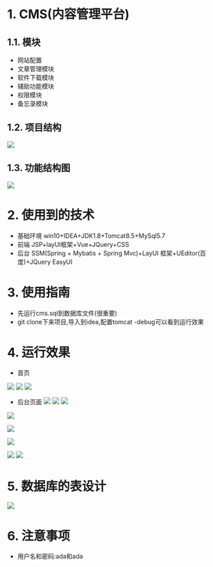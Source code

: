 # 1. CMS(内容管理平台)
## 1.1. 模块
- 网站配置
- 文章管理模块
- 软件下载模块
- 辅助功能模块
- 权限模块
- 备忘录模块
## 1.2. 项目结构
![](_v_images/_1569655945_1661.png)
## 1.3. 功能结构图
![](_v_images/_1569656123_13222.png)
# 2. 使用到的技术
- 基础环境
win10+IDEA+JDK1.8+Tomcat8.5+MySql5.7
- 前端
JSP+layUI框架+Vue+JQuery+CSS
- 后台
SSM(Spring + Mybatis + Spring Mvc)+LayUI 框架+UEditor(百度)+JQuery EasyUI
# 3. 使用指南
- 先运行cms.sql到数据库文件(很重要)
- git clone下来项目,导入到idea,配置tomcat
-debug可以看到运行效果
# 4. 运行效果

- 首页

![](_v_images/_1569656630_1917.png)
![](_v_images/_1569656642_23365.png)
![](_v_images/_1569656654_32198.png)

- 后台页面
![](_v_images/_1569656686_4067.png)
![](_v_images/_1569656242_18496.jpg)
![](_v_images/_1569656724_13088.png)

![](_v_images/_1569656734_10589.png)

![](_v_images/_1569656743_8374.png)

![](_v_images/_1569656749_32432.png)

![](_v_images/_1569656758_25127.png)
![](_v_images/_1569656767_9025.png)
# 5. 数据库的表设计
![](_v_images/_1569656592_14952.png)
# 6. 注意事项
- 用户名和密码:ada和ada

